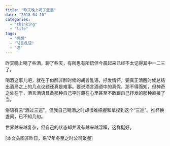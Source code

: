 ```yaml
---
title: "昨天晚上喝了些酒"
date: "2018-04-10"
categories: 
  - "thinking"
  - "life"
tags: 
  - "理想"
  - "胡言乱语"
  - "酒"
---
```


昨天晚上喝了些酒，聊了些天，有所思有所悟但今晨起来已经不太记得其中一二三了。

喝酒这事儿吧，就在于似醉非醉时候的胡言乱语，抒发情怀，要真正清醒时候总结出酒局之上的几点议题还真是难事。要说酒言酒语中的真假，那不得而知，但神奇之处在于，酒言酒语具备那种自己平时藏在心里甚至不敢跟自己抒发的那种直接了当。

俗语有云“酒过三巡”，但我自己喝酒之时却很难把握和拿捏到这个“三巡”。推杯换盏间，已不知几旬。

世界越来越复杂，但自己的状态却并没有越来越浮躁，这样挺好。

\[本文头图非昨日，系17年冬至之时公司聚餐\]
